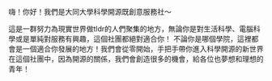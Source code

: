 嗨！你好！我們是大同大學科學開源既創意服務社～

這是一群努力為現實世界做tldr的人們聚集的地方，無論你是對生活科學、電腦科學或是單純對服務有興趣，這個社團都絕對適合你！
不論你是哪個學院，這裡都會是一個適合你發展的地方！我們會從零開始，手把手帶你進入科學開源的新世界
在這個社團中，因為開源的關係，我們會創造很多的機會，給各位也夢想和理想的青年！
